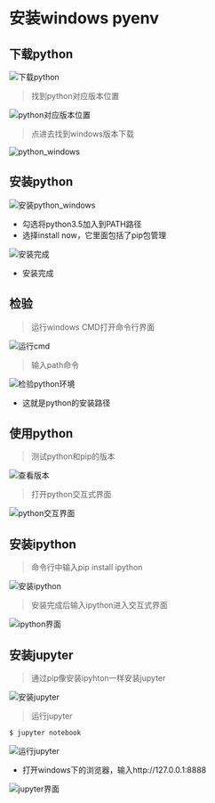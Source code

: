# 安装windows pyenv
## 下载python
![下载python](images/Python下载.png)
> 找到python对应版本位置   

![python对应版本位置](images/python对应版本位置.png)

> 点进去找到windows版本下载   

![python_windows](images/python_windows.png)

## 安装python
![安装python_windows](images/安装python_windows.png)   
+ 勾选将python3.5加入到PATH路径   
+ 选择install now，它里面包括了pip包管理   

![安装完成](images/安装完成.png)
+ 安装完成


## 检验
> 运行windows CMD打开命令行界面   

![运行cmd](images/运行cmd.png)

> 输入path命令   

![检验python环境](images/检验python环境.png)
+ 这就是python的安装路径

## 使用python
> 测试python和pip的版本   

![查看版本](images/查看python和pip版本.png)

> 打开python交互式界面   

![python交互界面](images/python交互界面.png)

## 安装ipython
> 命令行中输入pip install ipython   

![安装ipython](images/安装ipython.png)

> 安装完成后输入ipython进入交互式界面   

![ipython界面](images/ipython界面.png)

## 安装jupyter
> 通过pip像安装ipyhton一样安装jupyter   

![安装jupyter](images/安装jupyter.png)

> 运行jupyter   

```bash
$ jupyter notebook
```
![运行jupyter](images/运行jupyter.png)
+ 打开windows下的浏览器，输入http://127.0.0.1:8888

![jupyter界面](images/jupyter界面.png)



